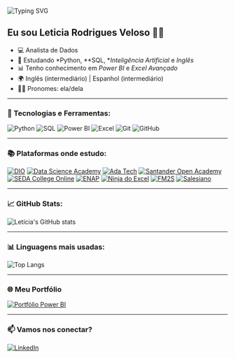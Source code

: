 ![Typing SVG](https://readme-typing-svg.herokuapp.com?font=Fira+Code&size=24&duration=3000&pause=1000&color=FFD700&center=true&vCenter=true&width=500&lines=Olá!+Seja+bem+vindo!👋)

## Eu sou Leticia Rodrigues Veloso 👩‍💻

- 💻 Analista de Dados  
- 🧠 Estudando *Python, **SQL, **Inteligência Artificial* e *Inglês*  
- 📊 Tenho conhecimento em *Power BI* e *Excel Avançado*  
- 🌍 Inglês (intermediário) | Espanhol (intermediário)  
- 👩‍💻 Pronomes: ela/dela  

---

### 🚀 Tecnologias e Ferramentas:

![Python](https://img.shields.io/badge/-Python-3776AB?style=for-the-badge&logo=python&logoColor=white)
![SQL](https://img.shields.io/badge/-SQL-4479A1?style=for-the-badge&logo=postgresql&logoColor=white)
![Power BI](https://img.shields.io/badge/-PowerBI-F2C811?style=for-the-badge&logo=powerbi&logoColor=black)
![Excel](https://img.shields.io/badge/-Excel-217346?style=for-the-badge&logo=microsoft-excel&logoColor=white)
![Git](https://img.shields.io/badge/-Git-F05032?style=for-the-badge&logo=git&logoColor=white)
![GitHub](https://img.shields.io/badge/-GitHub-181717?style=for-the-badge&logo=github&logoColor=white)

---

### 📚 Plataformas onde estudo:


[![DIO](https://img.shields.io/badge/DIO-F20089?style=for-the-badge&logo=OpenAI&logoColor=white)](https://www.dio.me/)
[![Data Science Academy](https://img.shields.io/badge/DSA-0C7BDC?style=for-the-badge&logo=GoogleAnalytics&logoColor=white)](https://www.datascienceacademy.com.br/)
[![Ada Tech](https://img.shields.io/badge/Ada_Tech-FF6B00?style=for-the-badge&logo=Codeforces&logoColor=white)](https://ada.tech/)
[![Santander Open Academy](https://img.shields.io/badge/Santander_Open_Academy-E60000?style=for-the-badge&logo=Santander&logoColor=white)](https://www.santanderopenacademy.com/)
[![SEDA College Online](https://img.shields.io/badge/SEDA_College_Online-3B5998?style=for-the-badge&logo=GoogleClassroom&logoColor=white)](https://www.sedacollegeonline.com/)
[![ENAP](https://img.shields.io/badge/ENAP-006600?style=for-the-badge&logo=Academia&logoColor=white)](https://www.enap.gov.br/)
[![Ninja do Excel](https://img.shields.io/badge/Ninja_do_Excel-00B050?style=for-the-badge&logo=MicrosoftExcel&logoColor=white)](https://ninjadoexcel.com.br/)
[![FM2S](https://img.shields.io/badge/FM2S-00838F?style=for-the-badge&logo=Leanpub&logoColor=white)](https://www.fm2s.com.br/)
[![Salesiano](https://img.shields.io/badge/Salesiano-C8102E?style=for-the-badge&logo=Academia&logoColor=white)](https://salesiano.br/)

---

### 📈 GitHub Stats:

![Letícia's GitHub stats](https://github-readme-stats.vercel.app/api?username=LeticiaRVeloso&show_icons=true&theme=radical)

---

### 📊 Linguagens mais usadas:

![Top Langs](https://github-readme-stats.vercel.app/api/top-langs/?username=LeticiaRVeloso&layout=compact&theme=radical)


---
### 🌐 Meu Portfólio

[![Portfólio Power BI](https://img.shields.io/badge/Portfólio_Power_BI-F2C811?style=for-the-badge&logo=powerbi&logoColor=black)](https://sites.google.com/view/portflioleticiaveloso/in%C3%ADcio)

---
### 📫 Vamos nos conectar?

[![LinkedIn](https://img.shields.io/badge/LinkedIn-0A66C2?style=for-the-badge&logo=linkedin&logoColor=white)](https://www.linkedin.com/in/leticia-r-veloso/)
